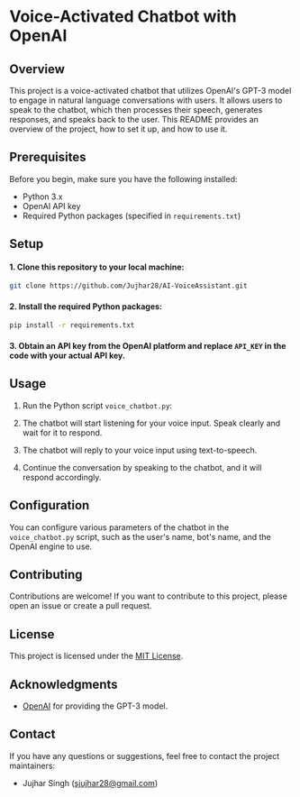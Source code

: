 # Voice-Activated Chatbot with OpenAI

## Overview

This project is a voice-activated chatbot that utilizes OpenAI's GPT-3 model to engage in natural language conversations with users. It allows users to speak to the chatbot, which then processes their speech, generates responses, and speaks back to the user. This README provides an overview of the project, how to set it up, and how to use it.

## Prerequisites

Before you begin, make sure you have the following installed:

- Python 3.x
- OpenAI API key
- Required Python packages (specified in `requirements.txt`)

## Setup

#### 1. Clone this repository to your local machine:
```bash
git clone https://github.com/Jujhar28/AI-VoiceAssistant.git
```

#### 2. Install the required Python packages:
```bash
pip install -r requirements.txt
```

#### 3. Obtain an API key from the OpenAI platform and replace `API_KEY` in the code with your actual API key.

## Usage

1. Run the Python script `voice_chatbot.py`:

2. The chatbot will start listening for your voice input. Speak clearly and wait for it to respond.

3. The chatbot will reply to your voice input using text-to-speech.

4. Continue the conversation by speaking to the chatbot, and it will respond accordingly.

## Configuration

You can configure various parameters of the chatbot in the `voice_chatbot.py` script, such as the user's name, bot's name, and the OpenAI engine to use.

## Contributing

Contributions are welcome! If you want to contribute to this project, please open an issue or create a pull request.

## License

This project is licensed under the [MIT License](LICENSE).

## Acknowledgments

- [OpenAI](https://openai.com) for providing the GPT-3 model.

## Contact

If you have any questions or suggestions, feel free to contact the project maintainers:

- Jujhar Singh (sjujhar28@gmail.com)






